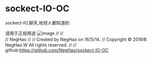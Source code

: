 # sockect-IO-OC
sockect-IO,聊天,地球人都知道的

请用于正规用途
 ![image](https://github.com/NegHao/sockect-IO-OC/IMG_0757.PNG)
//
//  
//  NegHao
//
//  Created by NegHao on 16/5/14.
//  Copyright © 2016年 NegHao.W All rights reserved.
//
//  github:https://github.com/NegHao/sockect-IO-OC
